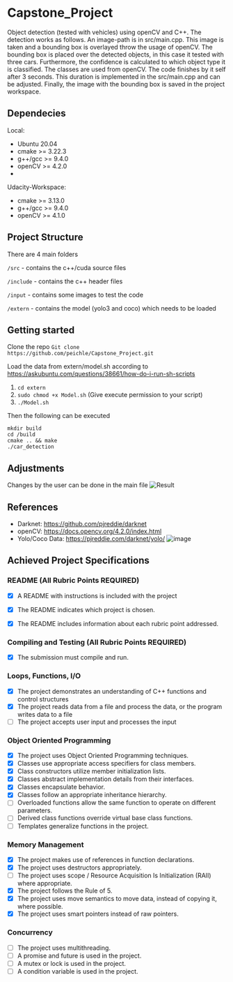 # Capstone_Project
Object detection (tested with vehicles) using openCV and C++.
The detection works as follows. An image-path is in src/main.cpp. This image is taken and a bounding box is overlayed throw the usage of openCV. The bounding box is placed over the detected objects, in this case it tested with three cars. Furthermore, the confidence is calculated to which object type it is classified. The classes are used from openCV. The code finishes by it self after 3 seconds. This duration is implemented in the src/main.cpp and can be adjusted. 
Finally, the image with the bounding box is saved in the project workspace.

## Dependecies
Local:
- Ubuntu 20.04
- cmake >= 3.22.3
- g++/gcc >= 9.4.0
- openCV >= 4.2.0
- 
Udacity-Workspace:
- cmake >= 3.13.0
- g++/gcc >= 9.4.0
- openCV >= 4.1.0

## Project Structure

There are 4 main folders

`/src` - contains the c++/cuda source files

`/include` - contains the c++ header files

`/input` - contains some images to test the code

`/extern` - contains the model (yolo3 and coco) which needs to be loaded 

## Getting started
Clone the repo
``` Git clone https://github.com/peichle/Capstone_Project.git ```

Load the data from extern/model.sh according to https://askubuntu.com/questions/38661/how-do-i-run-sh-scripts
1. ``` cd extern ```
2. ``` sudo chmod +x Model.sh ``` (Give execute permission to your script)
3. ``` ./Model.sh ```

Then the following can be executed
```
mkdir build
cd /build
cmake .. && make
./car_detection
```
## Adjustments 
Changes by the user can be done in the main file 
![Result](https://github.com/peichle/Capstone_Project/blob/main/image_output.jpg?raw=true)

## References
- Darknet: https://github.com/pjreddie/darknet
- openCV: https://docs.opencv.org/4.2.0/index.html
- Yolo/Coco Data: https://pjreddie.com/darknet/yolo/
![image](https://user-images.githubusercontent.com/50845966/159706728-8a0921f3-f333-4ad6-a41a-fc861d9db4dd.png)

## Achieved Project Specifications

### README (All Rubric Points REQUIRED)
- [x] A README with instructions is included with the project
- [x] The README indicates which project is chosen.
- [x] The README includes information about each rubric point addressed.


### Compiling and Testing (All Rubric Points REQUIRED)
- [x] The submission must compile and run.

### Loops, Functions, I/O
- [x] The project demonstrates an understanding of C++ functions and control structures
- [x] The project reads data from a file and process the data, or the program writes data to a file 
- [ ] The project accepts user input and processes the input

### Object Oriented Programming
- [x] The project uses Object Oriented Programming techniques.
- [x] Classes use appropriate access specifiers for class members.
- [x] Class constructors utilize member initialization lists.
- [x] Classes abstract implementation details from their interfaces.
- [x] Classes encapsulate behavior.
- [x] Classes follow an appropriate inheritance hierarchy.
- [ ] Overloaded functions allow the same function to operate on different parameters.
- [ ] Derived class functions override virtual base class functions.
- [ ] Templates generalize functions in the project.

### Memory Management
- [x] The project makes use of references in function declarations.
- [x] The project uses destructors appropriately.
- [ ] The project uses scope / Resource Acquisition Is Initialization (RAII) where appropriate.
- [x] The project follows the Rule of 5.
- [x] The project uses move semantics to move data, instead of copying it, where possible.
- [x] The project uses smart pointers instead of raw pointers.

### Concurrency
- [ ] The project uses multithreading.
- [ ] A promise and future is used in the project.
- [ ] A mutex or lock is used in the project.
- [ ] A condition variable is used in the project.
